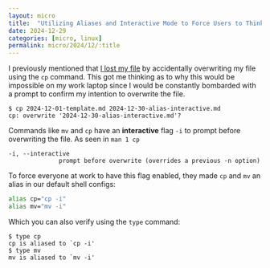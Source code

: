 ```yaml
---
layout: micro
title:  "Utilizing Aliases and Interactive Mode to Force Users to Think Twice Before Deleting Files"
date: 2024-12-29
categories: [micro, linux]
permalink: micro/2024/12/:title
---
```


I previously mentioned that [I lost my file](./jekyll-cache) by accidentally overwriting my file using the `cp` command. This got me thinking as to why this would be impossible on 
my work laptop since I would be constantly bombarded with a prompt to confirm my intention to overwrite the file. 

```
$ cp 2024-12-01-template.md 2024-12-30-alias-interactive.md
cp: overwrite '2024-12-30-alias-interactive.md'?
```

Commands like `mv` and `cp` have an **interactive** flag `-i` to prompt before overwriting the file. As seen in `man 1 cp`

```
-i, --interactive
              prompt before overwrite (overrides a previous -n option)
```

To force everyone at work to have this flag enabled, they made `cp` and `mv` an alias in our default shell configs:

```bash
alias cp="cp -i"
alias mv="mv -i"
```

Which you can also verify using the `type` command:
```
$ type cp
cp is aliased to `cp -i'
$ type mv
mv is aliased to `mv -i'
```
